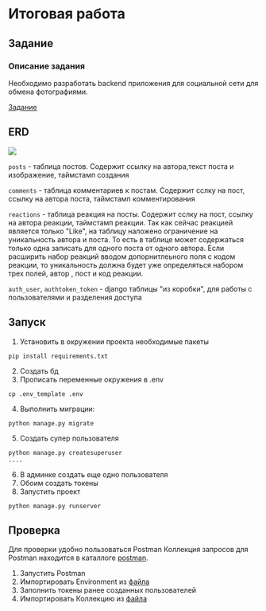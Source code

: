 # Итоговая работа

## Задание
### Описание задания
Необходимо разработать backend приложения для социальной сети для обмена фотографиями. 

[Задание](../README.md)

## ERD
![](./media/erd.png)

`posts` - таблица постов. Содержит ссылку на автора,текст поста и изображение, таймстамп создания

`comments` - таблица комментариев к постам. Содержит сслку на пост, ссылку на автора поста, таймстамп комментирования

`reactions` - таблица реакция на посты. Содержит сслку на пост, ссылку на автора реакции, таймстамп реакции.
    Так как сейчас реакцией является только "Like", на таблицу наложено ограничение на уникальность автора и поста. То есть в таблице может содержаться только одна записать для одного поста от одного автора.
    Если расширить набор реакций вводом допорнитлеьного поля с кодом реакции, то уникальность должна будет уже определяться набором трех полей, автор , пост и код реакции.

`auth_user`, `authtoken_token` - django таблицы "из коробки", для работы с пользователями и разделения доступа


## Запуск
1. Установить в окружении проекта необходимые пакеты
```commandline
pip install requirements.txt
```
2. Создать бд
3. Прописать переменные окружения в .env
```commandline
cp .env_template .env
```
4. Выполнить миграции:
```commandline
python manage.py migrate
```
5. Создать супер пользователя
```commandline
python manage.py createsuperuser
....
```
6. В админке создать еще одно пользователя
7. Обоим создать токены
8. Запустить проект
```commandline
python manage.py runserver
```

## Проверка
Для проверки удобно пользоваться Postman
Коллекция запросов для Postman находится в каталлоге [postman](../postman). 
1. Запустить Postman
2. Импортировать Environment из [файла](../postman/Posts-DRF.postman_environment.json)
3. Заполнить токены ранее созданных пользователей
3. Импортировать Коллекцию из [файла](../postman/Posts-DRF.postman_collection.json)
